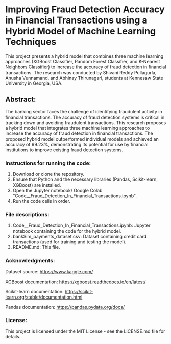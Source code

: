 # Improving Fraud Detection Accuracy in Financial Transactions using a Hybrid Model of Machine Learning Techniques

This project presents a hybrid model that combines three machine learning approaches (XGBoost Classifier, Random Forest Classifier, and K-Nearest Neighbors Classifier) to increase the accuracy of fraud detection in financial transactions. The research was conducted by Shivani Reddy Pullagurla, Anusha Vunnamand, and Abhinay Thirunagari, students at Kennesaw State University in Georgia, USA.

## Abstract:

The banking sector faces the challenge of identifying fraudulent activity in financial transactions. The accuracy of fraud detection systems is critical in tracking down and avoiding fraudulent transactions. This research proposes a hybrid model that integrates three machine learning approaches to increase the accuracy of fraud detection in financial transactions. The proposed hybrid model outperformed individual models and achieved an accuracy of 99.23%, demonstrating its potential for use by financial institutions to improve existing fraud detection systems.

### Instructions for running the code:

1) Download or clone the repository.
2) Ensure that Python and the necessary libraries (Pandas, Scikit-learn, XGBoost) are installed.
3) Open the Jupyter notebook/ Google Colab "Code__Fraud_Detection_In_Financial_Transactions.ipynb".
4) Run the code cells in order.

### File descriptions:

1. Code__Fraud_Detection_In_Financial_Transactions.ipynb: Jupyter notebook containing the code for the hybrid model.
2. bankSim_payments_dataset.csv: Dataset containing credit card transactions (used for training and testing the model).
3. README.md: This file.

### Acknowledgments:

Dataset source: https://www.kaggle.com/

XGBoost documentation: https://xgboost.readthedocs.io/en/latest/

Scikit-learn documentation: https://scikit-learn.org/stable/documentation.html

Pandas documentation: https://pandas.pydata.org/docs/

### License:

This project is licensed under the MIT License - see the LICENSE.md file for details.
